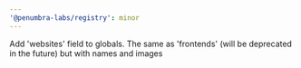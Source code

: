 ```yaml
---
'@penumbra-labs/registry': minor
---
```


Add 'websites' field to globals. The same as 'frontends' (will be deprecated in the future) but with names and images
